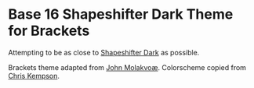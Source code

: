 Base 16 Shapeshifter Dark Theme for Brackets
============================

Attempting to be as close to [Shapeshifter Dark](http://chriskempson.github.io/base16/#shapeshifter) as possible.

Brackets theme adapted from [John Molakvoæ](https://github.com/skjnldsv/default-dark).
Colorscheme copied from [Chris Kempson](http://chriskempson.com).

